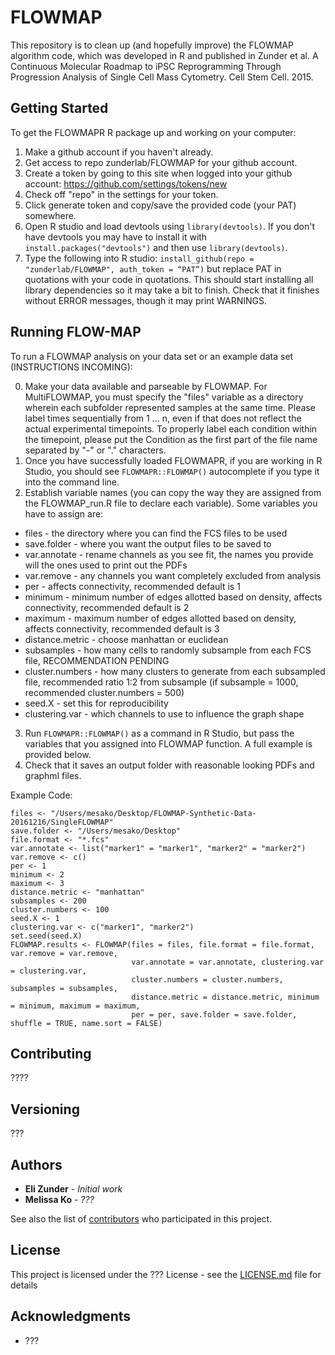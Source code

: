 # FLOWMAP

This repository is to clean up (and hopefully improve) the FLOWMAP algorithm code, which was developed in R and published in Zunder et al. A Continuous Molecular Roadmap to iPSC Reprogramming Through Progression Analysis of Single Cell Mass Cytometry. Cell Stem Cell. 2015.

## Getting Started

To get the FLOWMAPR R package up and working on your computer:

1. Make a github account if you haven't already.
2. Get access to repo zunderlab/FLOWMAP for your github account.
3. Create a token by going to this site when logged into your github account: https://github.com/settings/tokens/new
4. Check off "repo" in the settings for your token.
5. Click generate token and copy/save the provided code (your PAT) somewhere.
6. Open R studio and load devtools using `library(devtools)`. If you don't have devtools you may have to install it with `install.packages("devtools")` and then use `library(devtools)`.
7. Type the following into R studio: `install_github(repo = "zunderlab/FLOWMAP", auth_token = “PAT”)` but replace PAT in quotations with your code in quotations. This should start installing all library dependencies so it may take a bit to finish. Check that it finishes without ERROR messages, though it may print WARNINGS.

## Running FLOW-MAP

To run a FLOWMAP analysis on your data set or an example data set (INSTRUCTIONS INCOMING):

0. Make your data available and parseable by FLOWMAP. For MultiFLOWMAP, you must specify the "files" variable as a directory wherein each subfolder represented samples at the same time. Please label times sequentially from 1 ... n, even if that does not reflect the actual experimental timepoints. To properly label each condition within the timepoint, please put the Condition as the first part of the file name separated by "-" or "." characters.
1. Once you have successfully loaded FLOWMAPR, if you are working in R Studio, you should see `FLOWMAPR::FLOWMAP()` autocomplete if you type it into the command line.
2. Establish variable names (you can copy the way they are assigned from the FLOWMAP_run.R file to declare each variable).  Some variables you have to assign are:
  * files - the directory where you can find the FCS files to be used
  * save.folder - where you want the output files to be saved to
  * var.annotate - rename channels as you see fit, the names you provide will the ones used to print out the PDFs
  * var.remove - any channels you want completely excluded from analysis
  * per - affects connectivity, recommended default is 1
  * minimum - minimum number of edges allotted based on density, affects connectivity, recommended default is 2
  * maximum - maximum number of edges allotted based on density, affects connectivity, recommended default is 3
  * distance.metric - choose manhattan or euclidean
  * subsamples - how many cells to randomly subsample from each FCS file, RECOMMENDATION PENDING
  * cluster.numbers - how many clusters to generate from each subsampled file, recommended ratio 1:2 from subsample (if subsample = 1000, recommended cluster.numbers = 500)
  * seed.X - set this for reproducibility
  * clustering.var - which channels to use to influence the graph shape

3. Run `FLOWMAPR::FLOWMAP()` as a command in R Studio, but pass the variables that you assigned into FLOWMAP function. A full example is provided below.
4. Check that it saves an output folder with reasonable looking PDFs and graphml files.

Example Code:
```
files <- "/Users/mesako/Desktop/FLOWMAP-Synthetic-Data-20161216/SingleFLOWMAP"
save.folder <- "/Users/mesako/Desktop"
file.format <- "*.fcs"
var.annotate <- list("marker1" = "marker1", "marker2" = "marker2")
var.remove <- c()
per <- 1
minimum <- 2
maximum <- 3
distance.metric <- "manhattan"
subsamples <- 200
cluster.numbers <- 100
seed.X <- 1
clustering.var <- c("marker1", "marker2")
set.seed(seed.X)
FLOWMAP.results <- FLOWMAP(files = files, file.format = file.format, var.remove = var.remove,
                           var.annotate = var.annotate, clustering.var = clustering.var,
                           cluster.numbers = cluster.numbers, subsamples = subsamples,
                           distance.metric = distance.metric, minimum = minimum, maximum = maximum,
                           per = per, save.folder = save.folder, shuffle = TRUE, name.sort = FALSE)
```

## Contributing

????

## Versioning

???

## Authors

* **Eli Zunder** - *Initial work*
* **Melissa Ko** - *???*

See also the list of [contributors](https://github.com/your/project/contributors) who participated in this project.

## License

This project is licensed under the ??? License - see the [LICENSE.md](LICENSE.md) file for details

## Acknowledgments

* ???
